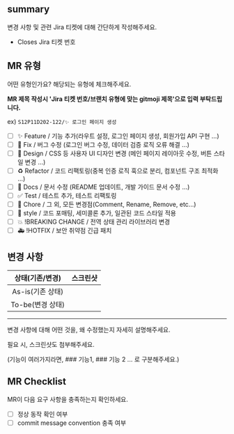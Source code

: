 ## summary

변경 사항 및 관련 Jira 티켓에 대해 간단하게 작성해주세요.

- Closes Jira 티켓 번호

## MR 유형

어떤 유형인가요? 해당되는 유형에 체크해주세요.

**MR 제목 작성시 'Jira 티켓 번호/브랜치 유형에 맞는 gitmoji 제목'으로 입력 부탁드립니다.**

ex) `S12P11D202-122/✨ 로그인 페이지 생성`

- [ ] ✨ Feature / 기능 추가(라우트 설정, 로그인 페이지 생성, 회원가입 API 구현 ...)
- [ ] 🐛 Fix / 버그 수정 (로그인 버그 수정, 데이터 검증 로직 오류 해결 ...)
- [ ] 💄 Design / CSS 등 사용자 UI 디자인 변경 (메인 페이지 레이아웃 수정, 버튼 스타일 변경 ...)
- [ ] ♻️ Refactor / 코드 리팩토링(중복 인증 로직 훅으로 분리, 컴포넌트 구조 최적화 ...)
- [ ] 📝 Docs / 문서 수정 (README 업데이트, 개발 가이드 문서 수정 ...)
- [ ] ✅ Test / 테스트 추가, 테스트 리팩토링
- [ ] 💬 Chore / 그 외, 모든 변경점(Comment, Rename, Remove, etc...)
- [ ] 💎 style / 코드 포매팅, 세미콜론 추가, 일관된 코드 스타일 적용
- [ ] 💥 !BREAKING CHANGE / 전역 상태 관리 라이브러리 변경
- [ ] 🚑 !HOTFIX / 보안 취약점 긴급 패치

## 변경 사항

| 상태(기존/변경)  | 스크린샷 |
| :--------------: | -------- |
| As-is(기존 상태) |          |
| To-be(변경 상태) |          |

---

변경 사항에 대해 어떤 것을, 왜 수정했는지 자세히 설명해주세요.

필요 시, 스크린샷도 첨부해주세요.

(기능이 여러가지라면, ### 기능1, ### 기능 2 ... 로 구분해주세요.)

## MR Checklist

MR이 다음 요구 사항을 충족하는지 확인하세요.

- [ ] 정상 동작 확인 여부
- [ ] commit message convention 충족 여부
